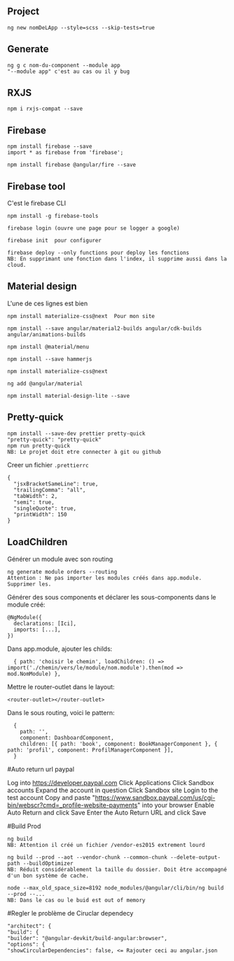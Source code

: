 ## Project

    ng new nomDeLApp --style=scss --skip-tests=true

## Generate

    ng g c nom-du-component --module app
    "--module app" c'est au cas ou il y bug

## RXJS

    npm i rxjs-compat --save

## Firebase

    npm install firebase --save
    import * as firebase from 'firebase';

    npm install firebase @angular/fire --save

## Firebase tool

C'est le firebase CLI

    npm install -g firebase-tools

    firebase login (ouvre une page pour se logger a google)

    firebase init  pour configurer
    
    firebase deploy --only functions pour deploy les fonctions
    NB: En supprimant une fonction dans l'index, il supprime aussi dans la cloud.

## Material design

L'une de ces lignes est bien

    npm install materialize-css@next  Pour mon site

    npm install --save angular/material2-builds angular/cdk-builds angular/animations-builds

    npm install @material/menu

    npm install --save hammerjs

    npm install materialize-css@next

    ng add @angular/material

    npm install material-design-lite --save

## Pretty-quick

    npm install --save-dev prettier pretty-quick
    "pretty-quick": "pretty-quick"
    npm run pretty-quick
    NB: Le projet doit etre connecter à git ou github

Creer un fichier `.prettierrc`

    {
      "jsxBracketSameLine": true,
      "trailingComma": "all",
      "tabWidth": 2,
      "semi": true,
      "singleQuote": true,
      "printWidth": 150
    }

## LoadChildren

Générer un module avec son routing

    ng generate module orders --routing
    Attention : Ne pas importer les modules créés dans app.module. Supprimer les.

Générer des sous components et déclarer les sous-components dans le module créé:

    @NgModule({
      declarations: [Ici],
      imports: [...],
    })

Dans app.module, ajouter les childs:

      { path: 'choisir le chemin', loadChildren: () => import('./chemin/vers/le/module/nom.module').then(mod => mod.NomModule) },

Mettre le router-outlet dans le layout:

    <router-outlet></router-outlet>

Dans le sous routing, voici le pattern:

      {
        path: '',
        component: DashboardComponent,
        children: [{ path: 'book', component: BookManagerComponent }, { path: 'profil', component: ProfilManagerComponent }],
      }

#Auto return url paypal

Log into https://developer.paypal.com
Click Applications
Click Sandbox accounts
Expand the account in question
Click Sandbox site
Login to the test account
Copy and paste "https://www.sandbox.paypal.com/us/cgi-bin/webscr?cmd=_profile-website-payments" into your browser
Enable Auto Return and click Save
Enter the Auto Return URL and click Save

#Build Prod

    ng build
    NB: Attention il créé un fichier /vendor-es2015 extrement lourd

    ng build --prod --aot --vendor-chunk --common-chunk --delete-output-path --buildOptimizer
    NB: Réduit considérablement la taille du dossier. Doit être accompagné d'un bon système de cache.
    
    node --max_old_space_size=8192 node_modules/@angular/cli/bin/ng build --prod --...
    NB: Dans le cas ou le buid est out of memory
    
#Regler le problème de Ciruclar dependecy

    "architect": {
    "build": {
    "builder": "@angular-devkit/build-angular:browser",
    "options": {
    "showCircularDependencies": false, <= Rajouter ceci au angular.json
